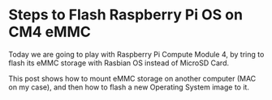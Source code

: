 # Steps to Flash Raspberry Pi OS on CM4 eMMC

Today we are going to play with Raspberry Pi Compute Module 4, by tring to flash its eMMC storage with Rasbian OS instead of MicroSD Card.

This post shows how to mount eMMC storage on another computer (MAC on my case), and then how to flash a new Operating System image to it.
